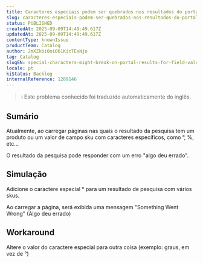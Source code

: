 ```yaml
---
title: Caracteres especiais podem ser quebrados nos resultados do portal para valores de campo
slug: caracteres-especiais-podem-ser-quebrados-nos-resultados-do-portal-para-valores-de-campo
status: PUBLISHED
createdAt: 2025-09-09T14:49:49.617Z
updatedAt: 2025-09-09T14:49:49.617Z
contentType: knownIssue
productTeam: Catalog
author: 2mXZkbi0oi061KicTExNjo
tag: Catalog
slugEN: special-characters-might-break-on-portal-results-for-field-values
locale: pt
kiStatus: Backlog
internalReference: 1289146
---
```


>ℹ️ Este problema conhecido foi traduzido automaticamente do inglês.

## Sumário


Atualmente, ao carregar páginas nas quais o resultado da pesquisa tem um produto ou um valor de campo sku com caracteres específicos, como °, %, etc...

O resultado da pesquisa pode responder com um erro "algo deu errado".
## Simulação


Adicione o caractere especial ° para um resultado de pesquisa com vários skus.

Ao carregar a página, será exibida uma mensagem "Something Went Wrong" (Algo deu errado)
## Workaround


Altere o valor do caractere especial para outra coisa (exemplo: graus, em vez de °)



